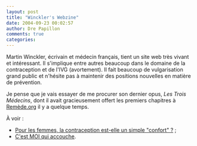 ```yaml
---
layout: post
title: "Winckler's Webzine"
date: 2004-09-23 00:02:57
author: Dre Papillon
comments: true
categories: 
---
```



Martin Winckler, écrivain et médecin français, tient un site web très vivant et intéressant.  Il s'implique entre autres beaucoup dans le domaine de la contraception et de l'IVG (avortement).  Il fait beaucoup de vulgarisation grand public et n'hésite pas à maintenir des positions nouvelles en matière de prévention.

Je pense que je vais essayer de me procurer son dernier opus, *Les Trois Médecins*, dont il avait gracieusement offert les premiers chapitres à [Remède.org](http://www.remede.org/spip/article.php3?id_article=412) il y a quelque temps.

À voir :

-  [Pour les femmes, la contraception est-elle un simple "confort" ?](http://martinwinckler.com/article.php3?id_article=365) ;
-  [C'est MOI qui accouche](http://martinwinckler.com/article.php3?id_article=305).